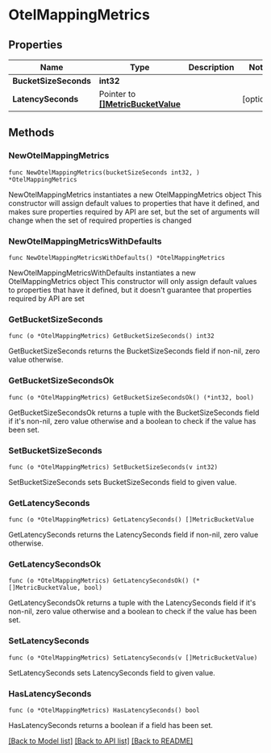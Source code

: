 # OtelMappingMetrics

## Properties

Name | Type | Description | Notes
------------ | ------------- | ------------- | -------------
**BucketSizeSeconds** | **int32** |  | 
**LatencySeconds** | Pointer to [**[]MetricBucketValue**](MetricBucketValue.md) |  | [optional] 

## Methods

### NewOtelMappingMetrics

`func NewOtelMappingMetrics(bucketSizeSeconds int32, ) *OtelMappingMetrics`

NewOtelMappingMetrics instantiates a new OtelMappingMetrics object
This constructor will assign default values to properties that have it defined,
and makes sure properties required by API are set, but the set of arguments
will change when the set of required properties is changed

### NewOtelMappingMetricsWithDefaults

`func NewOtelMappingMetricsWithDefaults() *OtelMappingMetrics`

NewOtelMappingMetricsWithDefaults instantiates a new OtelMappingMetrics object
This constructor will only assign default values to properties that have it defined,
but it doesn't guarantee that properties required by API are set

### GetBucketSizeSeconds

`func (o *OtelMappingMetrics) GetBucketSizeSeconds() int32`

GetBucketSizeSeconds returns the BucketSizeSeconds field if non-nil, zero value otherwise.

### GetBucketSizeSecondsOk

`func (o *OtelMappingMetrics) GetBucketSizeSecondsOk() (*int32, bool)`

GetBucketSizeSecondsOk returns a tuple with the BucketSizeSeconds field if it's non-nil, zero value otherwise
and a boolean to check if the value has been set.

### SetBucketSizeSeconds

`func (o *OtelMappingMetrics) SetBucketSizeSeconds(v int32)`

SetBucketSizeSeconds sets BucketSizeSeconds field to given value.


### GetLatencySeconds

`func (o *OtelMappingMetrics) GetLatencySeconds() []MetricBucketValue`

GetLatencySeconds returns the LatencySeconds field if non-nil, zero value otherwise.

### GetLatencySecondsOk

`func (o *OtelMappingMetrics) GetLatencySecondsOk() (*[]MetricBucketValue, bool)`

GetLatencySecondsOk returns a tuple with the LatencySeconds field if it's non-nil, zero value otherwise
and a boolean to check if the value has been set.

### SetLatencySeconds

`func (o *OtelMappingMetrics) SetLatencySeconds(v []MetricBucketValue)`

SetLatencySeconds sets LatencySeconds field to given value.

### HasLatencySeconds

`func (o *OtelMappingMetrics) HasLatencySeconds() bool`

HasLatencySeconds returns a boolean if a field has been set.


[[Back to Model list]](../README.md#documentation-for-models) [[Back to API list]](../README.md#documentation-for-api-endpoints) [[Back to README]](../README.md)


